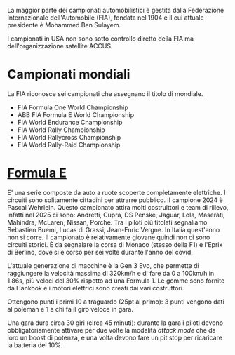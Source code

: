 La maggior parte dei campionati automobilistici è gestita dalla Federazione Internazionale dell'Automobile (FIA), fondata nel 1904 e il cui attuale presidente è Mohammed Ben Sulayem.

I campionati in USA non sono sotto controllo diretto della FIA ma dell'organizzazione satellite ACCUS.

# Campionati mondiali
La FIA riconosce sei campionati che assegnano il titolo di mondiale.
- FIA Formula One World Championship
- ABB FIA Formula E World Championship
- FIA World Endurance Championship
- FIA World Rally Championship
- FIA World Rallycross Championship
- FIA World Rally-Raid Championship

# [Formula E](https://www.fiaformulae.com/it)
E' una serie composte da auto a ruote scoperte completamente elettriche. I circuiti sono solitamente cittadini per attrarre pubblico. Il campione 2024 è Pascal Wehrlein. Questo campionato attira molti costruittori e team di rilievo, infatti nel 2025 ci sono: Andretti, Cupra, DS Penske, Jaguar, Lola, Maserati, Mahindra, McLaren, Nissan, Porche. Tra i piloti più titolati segnaliamo Sebastien Buemi, Lucas di Grassi, Jean-Enric Vergne. In Italia quest'anno non si corre. Il campionato è relativamente giovane quindi non ci sono circuiti storici. È da segnalare la corsa di Monaco (stesso della F1) e l'Eprix di Berlino, dove si è corso per sei volte durante l'anno del covid.

L'attuale generazione di macchine è la Gen 3 Evo, che permette di raggiungere la velocità massima di 320km/h e di fare da 0 a 100km/h in 1.86s, più veloci del 30% rispetto ad una Formula 1. Le gomme sono fornite da Hankook e i motori elettrici sono creati dai vari costruttori.

Ottengono punti i primi 10 a traguardo (25pt al primo): 3 punti vengono dati al poleman e 1 a chi fa il giro veloce in gara.

Una gara dura circa 30 giri (circa 45 minuti): durante la gara i piloti devono obbligatoriamente attivare per due volte la modalità *attack mode* che da loro un boost di potenza, e una volta devono fare un pit stop per ricaricare la batteria del 10%.
